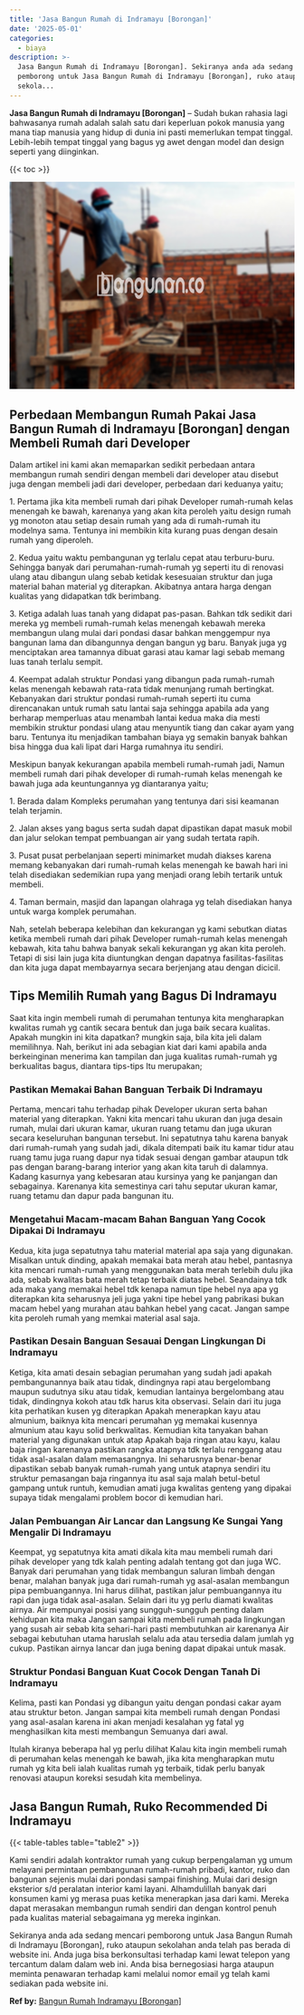 ```yaml
---
title: 'Jasa Bangun Rumah di Indramayu [Borongan]'
date: '2025-05-01'
categories:
  - biaya
description: >-
  Jasa Bangun Rumah di Indramayu [Borongan]. Sekiranya anda ada sedang mencari
  pemborong untuk Jasa Bangun Rumah di Indramayu [Borongan], ruko ataupun
  sekola...
---
```


**Jasa Bangun Rumah di Indramayu \[Borongan\]** – Sudah bukan rahasia lagi bahwasanya rumah adalah salah satu dari keperluan pokok manusia yang mana tiap manusia yang hidup di dunia ini pasti memerlukan tempat tinggal. Lebih-lebih tempat tinggal yang bagus yg awet dengan model dan design seperti yang diinginkan.

{{< toc >}}

![Jasa Bangun Rumah di Indramayu [Borongan]](/images/borong-bangunan-34.png)

## Perbedaan Membangun Rumah Pakai Jasa Bangun Rumah di Indramayu \[Borongan\] dengan Membeli Rumah dari Developer

Dalam artikel ini kami akan memaparkan sedikit perbedaan antara membangun rumah sendiri dengan membeli dari developer atau disebut juga dengan membeli jadi dari developer, perbedaan dari keduanya yaitu;

1\. Pertama jika kita membeli rumah dari pihak Developer rumah-rumah kelas menengah ke bawah, karenanya yang akan kita peroleh yaitu design rumah yg monoton atau setiap desain rumah yang ada di rumah-rumah itu modelnya sama. Tentunya ini membikin kita kurang puas dengan desain rumah yang diperoleh.

2\. Kedua yaitu waktu pembangunan yg terlalu cepat atau terburu-buru. Sehingga banyak dari perumahan-rumah-rumah yg seperti itu di renovasi ulang atau dibangun ulang sebab ketidak kesesuaian struktur dan juga material bahan material yg diterapkan. Akibatnya antara harga dengan kualitas yang didapatkan tdk berimbang.

3\. Ketiga adalah luas tanah yang didapat pas-pasan. Bahkan tdk sedikit dari mereka yg membeli rumah-rumah kelas menengah kebawah mereka membangun ulang mulai dari pondasi dasar bahkan menggempur nya bangunan lama dan dibangunnya dengan bangun yg baru. Banyak juga yg menciptakan area tamannya dibuat garasi atau kamar lagi sebab memang luas tanah terlalu sempit.

4\. Keempat adalah struktur Pondasi yang dibangun pada rumah-rumah kelas menengah kebawah rata-rata tidak menunjang rumah bertingkat. Kebanyakan dari struktur pondasi rumah-rumah seperti itu cuma direncanakan untuk rumah satu lantai saja sehingga apabila ada yang berharap memperluas atau menambah lantai kedua maka dia mesti membikin struktur pondasi ulang atau menyuntik tiang dan cakar ayam yang baru. Tentunya itu menjadikan tambahan biaya yg semakin banyak bahkan bisa hingga dua kali lipat dari Harga rumahnya itu sendiri.

Meskipun banyak kekurangan apabila membeli rumah-rumah jadi, Namun membeli rumah dari pihak developer di rumah-rumah kelas menengah ke bawah juga ada keuntungannya yg diantaranya yaitu;

1\. Berada dalam Kompleks perumahan yang tentunya dari sisi keamanan telah terjamin.

2\. Jalan akses yang bagus serta sudah dapat dipastikan dapat masuk mobil dan jalur selokan tempat pembuangan air yang sudah tertata rapih.

3\. Pusat pusat perbelanjaan seperti minimarket mudah diakses karena memang kebanyakan dari rumah-rumah kelas menengah ke bawah hari ini telah disediakan sedemikian rupa yang menjadi orang lebih tertarik untuk membeli.

4\. Taman bermain, masjid dan lapangan olahraga yg telah disediakan hanya untuk warga komplek perumahan.

Nah, setelah beberapa kelebihan dan kekurangan yg kami sebutkan diatas ketika membeli rumah dari pihak Developer rumah-rumah kelas menengah kebawah, kita tahu bahwa banyak sekali kekurangan yg akan kita peroleh. Tetapi di sisi lain juga kita diuntungkan dengan dapatnya fasilitas-fasilitas dan kita juga dapat membayarnya secara berjenjang atau dengan dicicil.

## Tips Memilih Rumah yang Bagus Di Indramayu

Saat kita ingin membeli rumah di perumahan tentunya kita mengharapkan kwalitas rumah yg cantik secara bentuk dan juga baik secara kualitas. Apakah mungkin ini kita dapatkan? mungkin saja, bila kita jeli dalam memilihnya. Nah, berikut ini ada sebagian kiat dari kami apabila anda berkeinginan menerima kan tampilan dan juga kualitas rumah-rumah yg berkualitas bagus, diantara tips-tips Itu merupakan;

### Pastikan Memakai Bahan Banguan Terbaik Di Indramayu

Pertama, mencari tahu terhadap pihak Developer ukuran serta bahan material yang diterapkan. Yakni kita mencari tahu ukuran dan juga desain rumah, mulai dari ukuran kamar, ukuran ruang tetamu dan juga ukuran secara keseluruhan bangunan tersebut. Ini sepatutnya tahu karena banyak dari rumah-rumah yang sudah jadi, dikala ditempati baik itu kamar tidur atau ruang tamu juga ruang dapur nya tidak sesuai dengan gambar ataupun tdk pas dengan barang-barang interior yang akan kita taruh di dalamnya. Kadang kasurnya yang kebesaran atau kursinya yang ke panjangan dan sebagainya. Karenanya kita semestinya cari tahu seputar ukuran kamar, ruang tetamu dan dapur pada bangunan itu.

### Mengetahui Macam-macam Bahan Banguan Yang Cocok Dipakai Di Indramayu

Kedua, kita juga sepatutnya tahu material material apa saja yang digunakan. Misalkan untuk dinding, apakah memakai bata merah atau hebel, pantasnya kita mencari rumah-rumah yang menggunakan bata merah terlebih dulu jika ada, sebab kwalitas bata merah tetap terbaik diatas hebel. Seandainya tdk ada maka yang memakai hebel tdk kenapa namun tipe hebel nya apa yg diterapkan kita seharusnya jeli juga yakni tipe hebel yang pabrikasi bukan macam hebel yang murahan atau bahkan hebel yang cacat. Jangan sampe kita peroleh rumah yang memkai material asal saja.

### Pastikan Desain Banguan Sesauai Dengan Lingkungan Di Indramayu

Ketiga, kita amati desain sebagian perumahan yang sudah jadi apakah pembangunannya baik atau tidak, dindingnya rapi atau bergelombang maupun sudutnya siku atau tidak, kemudian lantainya bergelombang atau tidak, dindingnya kokoh atau tdk harus kita observasi. Selain dari itu juga kita perhatikan kusen yg diterapkan Apakah menerapkan kayu atau almunium, baiknya kita mencari perumahan yg memakai kusennya almunium atau kayu solid berkwalitas. Kemudian kita tanyakan bahan material yang digunakan untuk atap Apakah baja ringan atau kayu, kalau baja ringan karenanya pastikan rangka atapnya tdk terlalu renggang atau tidak asal-asalan dalam memasangnya. Ini seharusnya benar-benar dipastikan sebab banyak rumah-rumah yang untuk atapnya sendiri itu struktur pemasangan baja ringannya itu asal saja malah betul-betul gampang untuk runtuh, kemudian amati juga kwalitas genteng yang dipakai supaya tidak mengalami problem bocor di kemudian hari.

### Jalan Pembuangan Air Lancar dan Langsung Ke Sungai Yang Mengalir Di Indramayu

Keempat, yg sepatutnya kita amati dikala kita mau membeli rumah dari pihak developer yang tdk kalah penting adalah tentang got dan juga WC. Banyak dari perumahan yang tidak membangun saluran limbah dengan benar, malahan banyak juga dari rumah-rumah yg asal-asalan membangun pipa pembuangannya. Ini harus dilihat, pastikan jalur pembuangannya itu rapi dan juga tidak asal-asalan. Selain dari itu yg perlu diamati kwalitas airnya. Air mempunyai posisi yang sungguh-sungguh penting dalam kehidupan kita maka Jangan sampai kita membeli rumah pada lingkungan yang susah air sebab kita sehari-hari pasti membutuhkan air karenanya Air sebagai kebutuhan utama haruslah selalu ada atau tersedia dalam jumlah yg cukup. Pastikan airnya lancar dan juga bening dapat dipakai untuk masak.

### Struktur Pondasi Banguan Kuat Cocok Dengan Tanah Di Indramayu

Kelima, pasti kan Pondasi yg dibangun yaitu dengan pondasi cakar ayam atau struktur beton. Jangan sampai kita membeli rumah dengan Pondasi yang asal-asalan karena ini akan menjadi kesalahan yg fatal yg menghasilkan kita mesti membangun Semuanya dari awal.

Itulah kiranya beberapa hal yg perlu dilihat Kalau kita ingin membeli rumah di perumahan kelas menengah ke bawah, jika kita mengharapkan mutu rumah yg kita beli ialah kualitas rumah yg terbaik, tidak perlu banyak renovasi ataupun koreksi sesudah kita membelinya.

## Jasa Bangun Rumah, Ruko Recommended Di Indramayu

{{< table-tables table="table2" >}}

Kami sendiri adalah kontraktor rumah yang cukup berpengalaman yg umum melayani permintaan pembangunan rumah-rumah pribadi, kantor, ruko dan bangunan sejenis mulai dari pondasi sampai finishing. Mulai dari design eksterior s/d peralatan interior kami layani. Alhamdulillah banyak dari konsumen kami yg merasa puas ketika menerapkan jasa dari kami. Mereka dapat merasakan membangun rumah sendiri dan dengan kontrol penuh pada kualitas material sebagaimana yg mereka inginkan.

Sekiranya anda ada sedang mencari pemborong untuk Jasa Bangun Rumah di Indramayu \[Borongan\], ruko ataupun sekolahan anda telah pas berada di website ini. Anda juga bisa berkonsultasi terhadap kami lewat telepon yang tercantum dalam dalam web ini. Anda bisa bernegosiasi harga ataupun meminta penawaran terhadap kami melalui nomor email yg telah kami sediakan pada website ini.

**Ref by:** [Bangun Rumah Indramayu [Borongan]](https://id.wikipedia.org/wiki/Bangun)
